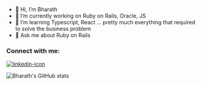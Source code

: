 
- 👋 Hi, I’m Bharath
- 🔭 I’m currently working on Ruby on Rails, Oracle, JS
- 🌱 I’m learning Typescript, React ... pretty much everything that required to solve the business problem 
- 💬 Ask me about Ruby on Rails


<h3 align="left">Connect with me:</h3>
<p align="left">
    <a href="https://www.linkedin.com/in/bharath-in/" target="blank"><img align="center" src="https://img.shields.io/badge/LinkedIn-0077B5?style=for-the-badge&logo=linkedin&logoColor=white" alt="linkedin-icon"  /></a>
</p>

![Bharath's GitHub stats](https://github-readme-stats.vercel.app/api?username=Bharath19&show_icons=true&include_all_commits=true&theme=dark)

